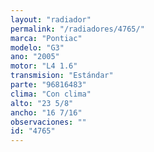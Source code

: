 ```yaml
---
layout: "radiador"
permalink: "/radiadores/4765/"
marca: "Pontiac"
modelo: "G3"
ano: "2005"
motor: "L4 1.6"
transmision: "Estándar"
parte: "96816483"
clima: "Con clima"
alto: "23 5/8"
ancho: "16 7/16"
observaciones: ""
id: "4765"
---
```



